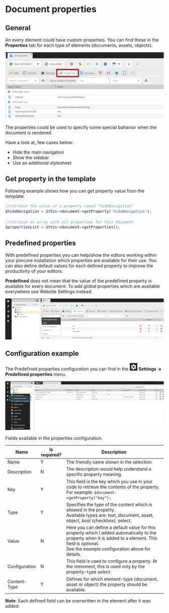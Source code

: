 # Document properties
## General

An every element could have custom properties. 
You can find these in the **Properties** tab for each type of elements (documents, assets, objects).

![Properties in the document](../img/properties_tab_editmode_preview.png)

The properties could be used to specify some special bahavior when the document is rendered.

Have a look at, few cases below:

* Hide the main navigation
* Show the sidebar
* Use an additional stylesheet

## Get property in the template

Following example shows how you can get property value from the template:

```php
//retrieve the value of a property named "hideNavigation"
$hideNavigation = $this->document->getProperty('hideNavigation');
 
//retrieve an array with all properties for this document
$propertiesList = $this->document->getProperties();
```

## Predefined properties
With predefined properties you can help/show the editors working within your pimcore installation which properties are available for their use.
You can also define default values for each defined property to improve the productivity of your editors.

**Predefined** does not mean that the value of the predefined property is available for every document. 
To add global properties which are available everywhere use Website Settings instead.

![Predefined properties - selectbox](../img/properties_predefined_selectbox.png)

## Configuration example

<div class="inline-imgs">

The Predefined properties configuration you can find in the ![Settings](../img/Icon_settings.png) **Settings -> Predefined properties** menu.

</div>

![Predefined properties configuration](../img/properties_predefined_configuration.png)

Fields available in the properties configuration.

| Name          | Is required? | Description                                                                                                                                                                                                      |
|---------------|--------------|------------------------------------------------------------------------------------------------------------------------------------------------------------------------------------------------------------------|
| Name          | Y            | The friendly name shown in the selection.                                                                                                                                                                        |
| Description   | N            | The description would help understand a specific property meaning.                                                                                                                                               |
| Key           | Y            | This field is the key which you use in your code to retrieve the contents of the property. For example: `$document->getProperty("key");`                                                                         |
| Type          | Y            | Specifies the type of the content which is allowed in the property. <br />Available types are: text, document, asset, object, bool (checkbox), select.                                                           |
| Value         | N            | Here you can define a default value for this property which I added automatically to the property when it is added to a element. This field is optional. <br /> See the example configuration above for details. |
| Configuration | N            | This field is used to configure a property. At the mmoment, this is used only by the property-type *select*.                                                                                                     |
| Content-Type  | Y            | Defines for which element-type (document, asset or object) the property should be available.                                                                                                                     |

<div class="notice-box">

**Note**:
Each defined field can be overwritten in the element after it was added.

</div>